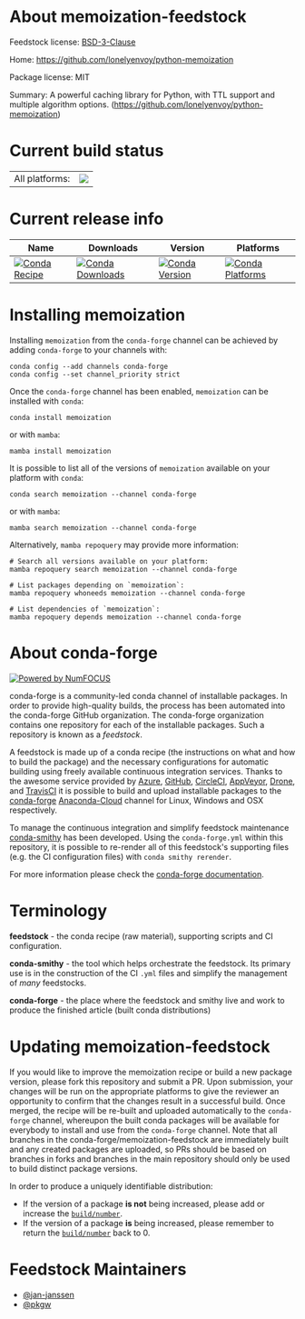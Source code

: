 About memoization-feedstock
===========================

Feedstock license: [BSD-3-Clause](https://github.com/conda-forge/memoization-feedstock/blob/main/LICENSE.txt)

Home: https://github.com/lonelyenvoy/python-memoization

Package license: MIT

Summary: A powerful caching library for Python, with TTL support and multiple algorithm options. (https://github.com/lonelyenvoy/python-memoization)

Current build status
====================


<table><tr><td>All platforms:</td>
    <td>
      <a href="https://dev.azure.com/conda-forge/feedstock-builds/_build/latest?definitionId=11956&branchName=main">
        <img src="https://dev.azure.com/conda-forge/feedstock-builds/_apis/build/status/memoization-feedstock?branchName=main">
      </a>
    </td>
  </tr>
</table>

Current release info
====================

| Name | Downloads | Version | Platforms |
| --- | --- | --- | --- |
| [![Conda Recipe](https://img.shields.io/badge/recipe-memoization-green.svg)](https://anaconda.org/conda-forge/memoization) | [![Conda Downloads](https://img.shields.io/conda/dn/conda-forge/memoization.svg)](https://anaconda.org/conda-forge/memoization) | [![Conda Version](https://img.shields.io/conda/vn/conda-forge/memoization.svg)](https://anaconda.org/conda-forge/memoization) | [![Conda Platforms](https://img.shields.io/conda/pn/conda-forge/memoization.svg)](https://anaconda.org/conda-forge/memoization) |

Installing memoization
======================

Installing `memoization` from the `conda-forge` channel can be achieved by adding `conda-forge` to your channels with:

```
conda config --add channels conda-forge
conda config --set channel_priority strict
```

Once the `conda-forge` channel has been enabled, `memoization` can be installed with `conda`:

```
conda install memoization
```

or with `mamba`:

```
mamba install memoization
```

It is possible to list all of the versions of `memoization` available on your platform with `conda`:

```
conda search memoization --channel conda-forge
```

or with `mamba`:

```
mamba search memoization --channel conda-forge
```

Alternatively, `mamba repoquery` may provide more information:

```
# Search all versions available on your platform:
mamba repoquery search memoization --channel conda-forge

# List packages depending on `memoization`:
mamba repoquery whoneeds memoization --channel conda-forge

# List dependencies of `memoization`:
mamba repoquery depends memoization --channel conda-forge
```


About conda-forge
=================

[![Powered by
NumFOCUS](https://img.shields.io/badge/powered%20by-NumFOCUS-orange.svg?style=flat&colorA=E1523D&colorB=007D8A)](https://numfocus.org)

conda-forge is a community-led conda channel of installable packages.
In order to provide high-quality builds, the process has been automated into the
conda-forge GitHub organization. The conda-forge organization contains one repository
for each of the installable packages. Such a repository is known as a *feedstock*.

A feedstock is made up of a conda recipe (the instructions on what and how to build
the package) and the necessary configurations for automatic building using freely
available continuous integration services. Thanks to the awesome service provided by
[Azure](https://azure.microsoft.com/en-us/services/devops/), [GitHub](https://github.com/),
[CircleCI](https://circleci.com/), [AppVeyor](https://www.appveyor.com/),
[Drone](https://cloud.drone.io/welcome), and [TravisCI](https://travis-ci.com/)
it is possible to build and upload installable packages to the
[conda-forge](https://anaconda.org/conda-forge) [Anaconda-Cloud](https://anaconda.org/)
channel for Linux, Windows and OSX respectively.

To manage the continuous integration and simplify feedstock maintenance
[conda-smithy](https://github.com/conda-forge/conda-smithy) has been developed.
Using the ``conda-forge.yml`` within this repository, it is possible to re-render all of
this feedstock's supporting files (e.g. the CI configuration files) with ``conda smithy rerender``.

For more information please check the [conda-forge documentation](https://conda-forge.org/docs/).

Terminology
===========

**feedstock** - the conda recipe (raw material), supporting scripts and CI configuration.

**conda-smithy** - the tool which helps orchestrate the feedstock.
                   Its primary use is in the construction of the CI ``.yml`` files
                   and simplify the management of *many* feedstocks.

**conda-forge** - the place where the feedstock and smithy live and work to
                  produce the finished article (built conda distributions)


Updating memoization-feedstock
==============================

If you would like to improve the memoization recipe or build a new
package version, please fork this repository and submit a PR. Upon submission,
your changes will be run on the appropriate platforms to give the reviewer an
opportunity to confirm that the changes result in a successful build. Once
merged, the recipe will be re-built and uploaded automatically to the
`conda-forge` channel, whereupon the built conda packages will be available for
everybody to install and use from the `conda-forge` channel.
Note that all branches in the conda-forge/memoization-feedstock are
immediately built and any created packages are uploaded, so PRs should be based
on branches in forks and branches in the main repository should only be used to
build distinct package versions.

In order to produce a uniquely identifiable distribution:
 * If the version of a package **is not** being increased, please add or increase
   the [``build/number``](https://docs.conda.io/projects/conda-build/en/latest/resources/define-metadata.html#build-number-and-string).
 * If the version of a package **is** being increased, please remember to return
   the [``build/number``](https://docs.conda.io/projects/conda-build/en/latest/resources/define-metadata.html#build-number-and-string)
   back to 0.

Feedstock Maintainers
=====================

* [@jan-janssen](https://github.com/jan-janssen/)
* [@pkgw](https://github.com/pkgw/)

